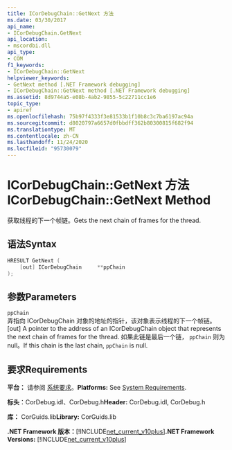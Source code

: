 ```yaml
---
title: ICorDebugChain::GetNext 方法
ms.date: 03/30/2017
api_name:
- ICorDebugChain.GetNext
api_location:
- mscordbi.dll
api_type:
- COM
f1_keywords:
- ICorDebugChain::GetNext
helpviewer_keywords:
- GetNext method [.NET Framework debugging]
- ICorDebugChain::GetNext method [.NET Framework debugging]
ms.assetid: 8d9744a5-e08b-4ab2-9855-5c22711cc1e6
topic_type:
- apiref
ms.openlocfilehash: 75b97f4333f3e81533b1f10b8c3c7ba6197ac94a
ms.sourcegitcommit: d8020797a6657d0fbbdff362b80300815f682f94
ms.translationtype: MT
ms.contentlocale: zh-CN
ms.lasthandoff: 11/24/2020
ms.locfileid: "95730079"
---
```

# <a name="icordebugchaingetnext-method"></a><span data-ttu-id="bafb0-102">ICorDebugChain::GetNext 方法</span><span class="sxs-lookup"><span data-stu-id="bafb0-102">ICorDebugChain::GetNext Method</span></span>

<span data-ttu-id="bafb0-103">获取线程的下一个帧链。</span><span class="sxs-lookup"><span data-stu-id="bafb0-103">Gets the next chain of frames for the thread.</span></span>  
  
## <a name="syntax"></a><span data-ttu-id="bafb0-104">语法</span><span class="sxs-lookup"><span data-stu-id="bafb0-104">Syntax</span></span>  
  
```cpp  
HRESULT GetNext (  
    [out] ICorDebugChain     **ppChain  
);  
```  
  
## <a name="parameters"></a><span data-ttu-id="bafb0-105">参数</span><span class="sxs-lookup"><span data-stu-id="bafb0-105">Parameters</span></span>  

 `ppChain`  
 <span data-ttu-id="bafb0-106">弄指向 ICorDebugChain 对象的地址的指针，该对象表示线程的下一个帧链。</span><span class="sxs-lookup"><span data-stu-id="bafb0-106">[out] A pointer to the address of an ICorDebugChain object that represents the next chain of frames for the thread.</span></span> <span data-ttu-id="bafb0-107">如果此链是最后一个链， `ppChain` 则为 null。</span><span class="sxs-lookup"><span data-stu-id="bafb0-107">If this chain is the last chain, `ppChain` is null.</span></span>  
  
## <a name="requirements"></a><span data-ttu-id="bafb0-108">要求</span><span class="sxs-lookup"><span data-stu-id="bafb0-108">Requirements</span></span>  

 <span data-ttu-id="bafb0-109">**平台：** 请参阅 [系统要求](../../get-started/system-requirements.md)。</span><span class="sxs-lookup"><span data-stu-id="bafb0-109">**Platforms:** See [System Requirements](../../get-started/system-requirements.md).</span></span>  
  
 <span data-ttu-id="bafb0-110">**标头**：CorDebug.idl、CorDebug.h</span><span class="sxs-lookup"><span data-stu-id="bafb0-110">**Header:** CorDebug.idl, CorDebug.h</span></span>  
  
 <span data-ttu-id="bafb0-111">**库：** CorGuids.lib</span><span class="sxs-lookup"><span data-stu-id="bafb0-111">**Library:** CorGuids.lib</span></span>  
  
 <span data-ttu-id="bafb0-112">**.NET Framework 版本：**[!INCLUDE[net_current_v10plus](../../../../includes/net-current-v10plus-md.md)]</span><span class="sxs-lookup"><span data-stu-id="bafb0-112">**.NET Framework Versions:** [!INCLUDE[net_current_v10plus](../../../../includes/net-current-v10plus-md.md)]</span></span>
